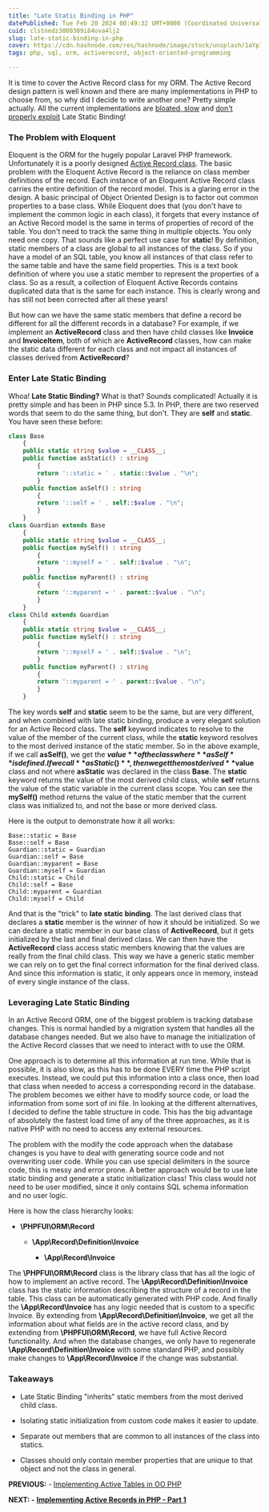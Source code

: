```yaml
---
title: "Late Static Binding in PHP"
datePublished: Tue Feb 20 2024 00:49:32 GMT+0000 (Coordinated Universal Time)
cuid: clstnedz3000309i84ova4lj2
slug: late-static-binding-in-php
cover: https://cdn.hashnode.com/res/hashnode/image/stock/unsplash/1aYp7IFkHRM/upload/08803ea16ca578891d4187103320feae.jpeg
tags: php, sql, orm, activerecord, object-oriented-programming

---
```


It is time to cover the Active Record class for my ORM. The Active Record design pattern is well known and there are many implementations in PHP to choose from, so why did I decide to write another one? Pretty simple actually. All the current implementations are [bloated, slow](https://github.com/Big-Shark/forked-php-orm-benchmark) and [don't properly exploit](https://laravel.com/docs/10.x/eloquent#generating-model-classes) Late Static Binding!

### The Problem with Eloquent

Eloquent is the ORM for the hugely popular Laravel PHP framework. Unfortunately it is a poorly designed [Active Record class](https://laravel.com/docs/10.x/eloquent). The basic problem with the Eloquent Active Record is the reliance on class member definitions of the record. Each instance of an Eloquent Active Record class carries the entire definition of the record model. This is a glaring error in the design. A basic principal of Object Oriented Design is to factor out common properties to a base class. While Eloquent does that (you don't have to implement the common logic in each class), it forgets that every instance of an Active Record model is the same in terms of properties of record of the table. You don't need to track the same thing in multiple objects. You only need one copy. That sounds like a perfect use case for **static**! By definition, static members of a class are global to all instances of the class. So if you have a model of an SQL table, you know all instances of that class refer to the same table and have the same field properties. This is a text book definition of where you use a static member to represent the properties of a class. So as a result, a collection of Eloquent Active Records contains duplicated data that is the same for each instance. This is clearly wrong and has still not been corrected after all these years!

But how can we have the same static members that define a record be different for all the different records in a database? For example, if we implement an **ActiveRecord** class and then have child classes like **Invoice** and **InvoiceItem**, both of which are **ActiveRecord** classes, how can make the static data different for each class and not impact all instances of classes derived from **ActiveRecord**?

### Enter Late Static Binding

Whoa! **Late Static Binding?** What is that? Sounds complicated! Actually it is pretty simple and has been in PHP since 5.3. In PHP, there are two reserved words that seem to do the same thing, but don't. They are **self** and **static**. You have seen these before:

```php
class Base
    {
	public static string $value = __CLASS__;
	public function asStatic() : string
        {
		return '::static = ' . static::$value . "\n";
		}
	public function asSelf() : string
		{
		return '::self = ' . self::$value . "\n";
		}
	}
class Guardian extends Base
	{
	public static string $value = __CLASS__;
	public function mySelf() : string
		{
		return '::myself = ' . self::$value . "\n";
		}
	public function myParent() : string
		{
		return '::myparent = ' . parent::$value . "\n";
		}
	}
class Child extends Guardian
	{
	public static string $value = __CLASS__;
	public function mySelf() : string
		{
		return '::myself = ' . self::$value . "\n";
		}
	public function myParent() : string
		{
		return '::myparent = ' . parent::$value . "\n";
		}
	}
```

The key words **self** and **static** seem to be the same, but are very different, and when combined with late static binding, produce a very elegant solution for an Active Record class. The **self** keyword indicates to resolve to the value of the member of the current class, while the **static** keyword resolves to the most derived instance of the static member. So in the above example, if we call **asSelf()**, we get the **$value** of the class where **asSelf** is defined. If we call **asStatic()**, then we get the most derived **$value** class and not where **asStatic** was declared in the class **Base**. The **static** keyword returns the value of the most derived child class, while **self** returns the value of the static variable in the current class scope. You can see the **mySelf()** method returns the value of the static member that the current class was initialized to, and not the base or more derived class.

Here is the output to demonstrate how it all works:

```plaintext
Base::static = Base
Base::self = Base
Guardian::static = Guardian
Guardian::self = Base
Guardian::myparent = Base
Guardian::myself = Guardian
Child::static = Child
Child::self = Base
Child::myparent = Guardian
Child::myself = Child
```

And that is the "trick" to **late static binding**. The last derived class that declares a **static** member is the winner of how it should be initialized. So we can declare a static member in our base class of **ActiveRecord**, but it gets initialized by the last and final derived class. We can then have the **ActiveRecord** class access static members knowing that the values are really from the final child class. This way we have a generic static member we can rely on to get the final correct information for the final derived class. And since this information is static, it only appears once in memory, instead of every single instance of the class.

### Leveraging Late Static Binding

In an Active Record ORM, one of the biggest problem is tracking database changes. This is normal handled by a migration system that handles all the database changes needed. But we also have to manage the initialization of the Active Record classes that we need to interact with to use the ORM.

One approach is to determine all this information at run time. While that is possible, it is also slow, as this has to be done EVERY time the PHP script executes. Instead, we could put this information into a class once, then load that class when needed to access a corresponding record in the database. The problem becomes we either have to modify source code, or load the information from some sort of ini file. In looking at the different alternatives, I decided to define the table structure in code. This has the big advantage of absolutely the fastest load time of any of the three approaches, as it is native PHP with no need to access any external resources.

The problem with the modify the code approach when the database changes is you have to deal with generating source code and not overwriting user code. While you can use special delimiters in the source code, this is messy and error prone. A better approach would be to use late static binding and generate a static initialization class! This class would not need to be user modified, since it only contains SQL schema information and no user logic.

Here is how the class hierarchy looks:

* **\\PHPFUI\\ORM\\Record**
    
    * **\\App\\Record\\Definition\\Invoice**
        
        * **\\App\\Record\\Invoice**
            

The **\\PHPFUI\\ORM\\Record** class is the library class that has all the logic of how to implement an active record. The **\\App\\Record\\Definition\\Invoice** class has the static information describing the structure of a record in the table. This class can be automatically generated with PHP code. And finally the **\\App\\Record\\Invoice** has any logic needed that is custom to a specific Invoice. By extending from **\\App\\Record\\Definition\\Invoice**, we get all the information about what fields are in the active record class, and by extending from **\\PHPFUI\\ORM\\Record**, we have full Active Record functionality. And when the database changes, we only have to regenerate **\\App\\Record\\Definition\\Invoice** with some standard PHP, and possibly make changes to **\\App\\Record\\Invoice** if the change was substantial.

### Takeaways

* Late Static Binding "inherits" static members from the most derived child class.
    
* Isolating static initialization from custom code makes it easier to update.
    
* Separate out members that are common to all instances of the class into statics.
    
* Classes should only contain member properties that are unique to that object and not the class in general.
    

**PREVIOUS:** - [Implementing Active Tables in OO PHP](https://blog.phpfui.com/implementing-active-tables-in-oo-php)

**NEXT: -** [**Implementing Active Records in PHP - Part 1**](https://blog.phpfui.com/implementing-active-records-in-php-part-1)